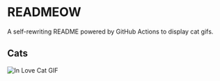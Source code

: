 # READMEOW

A self-rewriting README powered by GitHub Actions to display cat gifs.

## Cats

![In Love Cat GIF](https://media4.giphy.com/media/MDJ9IbxxvDUQM/200.gif?cid=9acd02dadmbgvq6n3h6ncvi932fo576vjief6rgb988tpwk2&ep=v1_gifs_search&rid=200.gif&ct=g)
